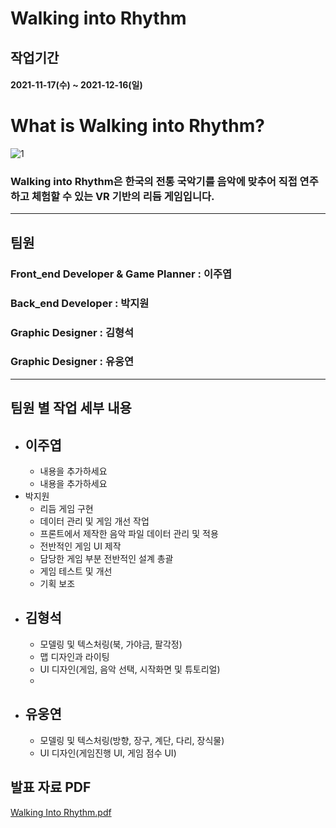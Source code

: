 # **Walking into Rhythm**
## 작업기간
#### 2021-11-17(수) ~ 2021-12-16(일)
# **What is Walking into Rhythm?**
![1](https://user-images.githubusercontent.com/44824414/146208991-ee93c496-a233-49c7-9d95-2a9752573078.png)
### Walking into Rhythm은 한국의 전통 국악기를 음악에 맞추어 직접 연주하고 체험할 수 있는 VR 기반의 리듬 게임입니다.
---
## **팀원**
### Front_end Developer & Game Planner : 이주엽

### Back_end Developer : 박지원
### Graphic Designer : 김형석
### Graphic Designer : 유웅연
---
## **팀원 별 작업 세부 내용**
+ 이주엽   
   -
   - 내용을 추가하세요
   - 내용을 추가하세요
+ 박지원
   - 리듬 게임 구현
   - 데이터 관리 및 게임 개선 작업
   - 프론트에서 제작한 음악 파일 데이터 관리 및 적용
   - 전반적인 게임 UI 제작
   - 담당한 게임 부분 전반적인 설계 총괄
   - 게임 테스트 및 개선
   - 기획 보조
+ 김형석 
   -
   - 모델링 및 텍스처링(북, 가야금, 팔각정)
   - 맵 디자인과 라이팅 
   - UI 디자인(게임, 음악 선택, 시작화면 및 튜토리얼)
   - 
+ 유웅연 
   -
   - 모델링 및 텍스처링(방향, 장구, 계단, 다리, 장식물)
   - UI 디자인(게임진행 UI, 게임 점수 UI)


## **발표 자료 PDF** 
[Walking Into Rhythm.pdf](https://github.com/Realistic-Game-Final-Project/K-Rhythm/files/7740239/default.pdf)





